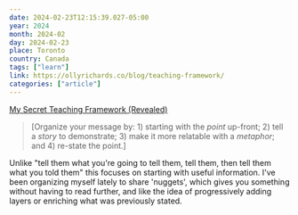 ```yaml
---
date: 2024-02-23T12:15:39.027-05:00
year: 2024
month: 2024-02
day: 2024-02-23
place: Toronto
country: Canada
tags: ["learn"]
link: https://ollyrichards.co/blog/teaching-framework/
categories: ["article"]
---
```

[My Secret Teaching Framework (Revealed)](https://ollyrichards.co/blog/teaching-framework/)

> [Organize your message by: 1) starting with the *point* up-front; 2) tell a *story* to demonstrate; 3) make it more relatable with a *metaphor*; and 4) re-state the point.]

Unlike "tell them what you're going to tell them, tell them, then tell them what you told them" this focuses on starting with useful information. I've been organizing myself lately to share 'nuggets', which gives you something without having to read further, and like the idea of progressively adding layers or enriching what was previously stated.
